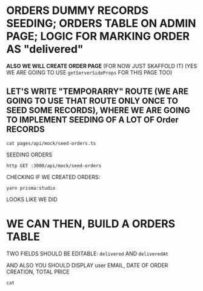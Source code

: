 # ORDERS DUMMY RECORDS SEEDING; ORDERS TABLE ON ADMIN PAGE; LOGIC FOR MARKING ORDER AS "delivered"

**ALSO WE WILL CREATE ORDER PAGE** (FOR NOW JUST SKAFFOLD IT) (YES WE ARE GOING TO USE `getServerSideProps` FOR THIS PAGE TOO)

## LET'S WRITE "TEMPORARRY" ROUTE (WE ARE GOING TO USE THAT ROUTE ONLY ONCE TO SEED SOME RECORDS), WHERE WE ARE GOING TO IMPLEMENT SEEDING OF A LOT OF Order RECORDS

```
cat pages/api/mock/seed-orders.ts
```

SEEDING ORDERS

```
http GET :3000/api/mock/seed-orders
```

CHECKING IF WE CREATED ORDERS:

```
yarn prisma:studio
```

LOOKS LIKE WE DID

# WE CAN THEN, BUILD A ORDERS TABLE

TWO FIELDS SHOULD BE EDITABLE: `delivered` AND `deliveredAt`

AND ALSO YOU SHOULD DISPLAY user EMAIL, DATE OF ORDER CREATION, TOTAL PRICE

```
cat 
```